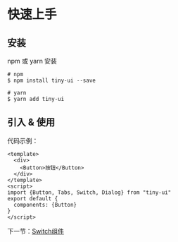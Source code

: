 # 快速上手
## 安装
npm 或 yarn 安装
```
# npm
$ npm install tiny-ui --save

# yarn
$ yarn add tiny-ui
```

## 引入 & 使用
代码示例：
```
<template>
  <div>
    <Button>按钮</Button>
  </div>
</template>
<script>
import {Button, Tabs, Switch, Dialog} from "tiny-ui"
export default {
  components: {Button}
}
</script>
```

下一节：[Switch组件](#/doc/switch)
